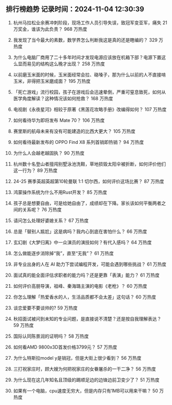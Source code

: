 
## 排行榜趋势 记录时间：2024-11-04 12:30:39
  
  1. 杭州马拉松业余赛冲刺阶段，现场工作人员引导失误，致冠军变亚军，痛失 21 万奖金，谁该为此负责？ 968 万热度
    
  2. 我发现了当今最大的素数，数学界怎么判断我这是真的还是瞎编的？ 329 万热度
    
  3. 为什么电脑厂商用了二十多年时间才发现电源应该放在机箱下部？电源下置这么显而易见的结构这么晚才出现？ 258 万热度
    
  4. 以前磨玉米面的时候，玉米面经常会拉、硌嗓子，那为什么以前的人不直接啃玉米，非得把玉米磨成面？ 195 万热度
    
  5. 「死亡游戏」流行校园，孩子在游戏后会迅速晕倒，严重可窒息致死，如何从医学角度解读？这种情况该如何抢救？ 168 万热度
    
  6. 电视剧《永夜星河》相较于原著《黑莲花攻略手册》改编得如何？ 107 万热度
    
  7. 如何看待华为即将发布 Mate 70？ 106 万热度
    
  8. 赛里斯的航母未来有没有可能建造的比西大更大？ 105 万热度
    
  9. 如何看待最新发布的 OPPO Find X8 系列首销即热销？ 94 万热度
    
  10. 为什么人会越老越固执？ 90 万热度
    
  11. 杭州数十名登山者擅闯别墅泳池洗鞋，草地损毁太阳伞被折断，如何评价他们这一行为？ 89 万热度
    
  12. 24-25 赛季英超英超第10轮曼联 1:1 切尔西，如何评价这场比赛？ 87 万热度
    
  13. 鸿蒙操作系统为什么不用Rust开发？ 85 万热度
    
  14. 孩子总是想要自由，可是给她自由了，成绩却在下降。家长该如何平衡两者之间的关系呢？ 76 万热度
    
  15. 请问怎么处理好婆媳关系？ 67 万热度
    
  16. 总是「替别人尴尬」这是病吗？我内心到底在害怕什么？ 66 万热度
    
  17. 玄幻剧《大梦归离》中一众演员的演技如何？有代入感吗？ 64 万热度
    
  18. 怎么做能逐步消除掉“我”，直至“无我”？ 61 万热度
    
  19. 非专业出身的人在 AI 助力下尝试编程开发，可能会遇到哪些挑战？ 61 万热度
    
  20. 面试真的能全面评估求职者的能力吗？还是更靠「表演」能力？ 61 万热度
    
  21. 如何评价高朋导演，祖峰、秦海璐主演的电影《老枪》？ 60 万热度
    
  22. 你怎么理解「热爱香水的人，生活品质都不会太差」这句话？ 60 万热度
    
  23. 谈恋爱要不要谈帅的? 59 万热度
    
  24. 秋招面试被问到未知的专业问题，是直接说不清楚？还是按自我理解表达？ 59 万热度
    
  25. 国际认同陈景润的证明吗？ 58 万热度
    
  26. 如何看AMD 9800x3D首发价格3799元？ 57 万热度
    
  27. 为什么特斯拉model y是销冠，但是大街上很少看到？ 56 万热度
    
  28. 三打祝家庄时，顾大嫂为何把祝家庄的女眷屠杀的一干二净？ 56 万热度
    
  29. 为什么现在这几年知名且顶级的踢顺足边的边锋边前卫变少了？ 51 万热度
    
  30. 如果有一个电脑，cpu速度无穷大，但是内存只有1MB可以用来干嘛？ 50 万热度
    
